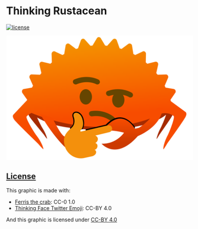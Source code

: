 # Thinking Rustacean

[![license](https://badgen.net/badge/license/CC-BY-4.0/blue)](LICENSE)

<div align=center>
  <img src="thinking-rustacean.svg" alt="Thinking Rustacean" width="512px">
</div>

## [License](LICENSE)

This graphic is made with:

- [Ferris the crab](http://rustacean.net/): CC-0 1.0
- [Thinking Face Twitter Emoji](https://github.com/twitter/twemoji): CC-BY 4.0

And this graphic is licensed under [CC-BY 4.0](https://creativecommons.org/licenses/by/4.0/)
